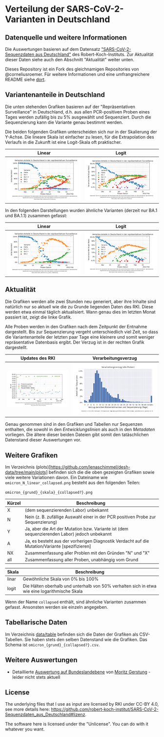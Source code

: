 # Verteilung der SARS-CoV-2-Varianten in Deutschland

## Datenquelle und weitere Informationen
Die Auswertungen basieren auf dem Datensatz ["SARS-CoV-2-Sequenzdaten aus Deutschland"](https://github.com/robert-koch-institut/SARS-CoV-2-Sequenzdaten_aus_Deutschland) des Robert-Koch-Instituts. Zur Aktualität dieser Daten siehe auch den Abschnitt "Aktualität" weiter unten.

Dieses Repository ist ein Fork des gleichnamigen Repositories von @corneliusroemer. Für weitere Informationen und eine umfrangreichere README siehe [dort](https://github.com/corneliusroemer/desh-data).

## Variantenanteile in Deutschland
Die unten stehenden Grafiken basieren auf der "Repräsentativen Surveillance" in Deutschland, d.h. aus allen PCR-positiven Proben eines Tages werden zufällig bis zu 5% ausgewählt und Sequenziert. Durch die Sequenzierung kann die Variante genau bestimmt werden.

Die beiden folgenden Grafiken unterscheiden sich nur in der Skalierung der Y-Achse. Die lineare Skala ist einfacher zu lesen, für die Extrapolation des Verlaufs in die Zukunft ist eine Logit-Skala oft praktischer.

Linear                                       |  Logit
:-------------------------------------------:|:-------------------------:
![N Linear Plot](plots/omicron_N_linear.png) | ![N Logit Plot](plots/omicron_N_logit.png)


In den folgenden Darstellungen wurden ähnliche Varianten (derzeit nur BA.1 und BA.1.1) zusammen gefasst:

Linear                                                 |  Logit
:-----------------------------------------------------:|:-------------------------:
![N Linear Plot](plots/omicron_N_linear_collapsed.png) | ![N Logit Plot](plots/omicron_N_logit_collapsed.png)

## Aktualität
Die Grafiken werden alle zwei Stunden neu generiert, aber ihre Inhalte sind natürlich nur so aktuell wie die zu Grunde liegenden Daten des RKI. Diese werden etwa einmal täglich aktualisiert. Wann genau dies im letzten Monat passiert ist, zeigt die linke Grafik.

Alle Proben werden in den Grafiken nach dem Zeitpunkt der Entnahme dargestellt. Bis zur Sequenzierung vergeht unterschiedlich viel Zeit, so dass die Variantenanteile der letzten paar Tage eine kleinere und somit weniger repräsentative Datenbasis ergibt. Der Verzug ist in der rechten Grafik dargestellt.

Updates des RKI                   | Verarbeitungsverzug
:--------------------------------:|:-------------------------:
![Commit Plot](plots/commits.png) | ![N Logit Plot](plots/sequencing_delay.png)


Genau genommen sind in den Grafiken und Tabellen nur Sequenzen enthalten, die sowohl in den _Entwicklungslinien_ als auch in den _Metadaten_ vorliegen. Die ältere dieser beiden Dateien gibt somit den tatäschlichen Datenstand dieser Auswertungen vor.

## Weitere Grafiken
Im Verzeichnis (plots)[https://github.com/lenaschimmel/desh-data/tree/main/plots] befinden sich die die oben gezeigten Grafiken sowie viele weitere Variationen davon. Ein Dateiname wie `omicron_N_linear_collapsed.png` besteht aus den folgenden Teilen:

`omicron_{grund}_{skala}_{collapsed?}.png`

Kürzel | Beschreibung
-------| ------------
X      | (dem sequenzierenden Labor) unbekannt
N      | Nein (z. B. zufällige Auswahl einer in der PCR positiven Probe zur Sequenzierung)
Y      | Ja, aber die Art der Mutation bzw. Variante ist (dem sequenzierenden Labor) jedoch unbekannt
A      | Ja, es besteht aus der vorherigen Diagnostik Verdacht auf die Mutation/Variante [spezifizieren]
NX     | Zusammenfassung aller Problen mit den Gründen "N" und "X"
all    | Zusammenfassung aller Proben, unabhängig vom Grund

Skala  | Beschreibung
-------| ------------
linar  | Gewöhnliche Skala von 0% bis 100%
logit  | Die Hälten oberhalb und unterhalb von 50% verhalten sich in etwa wie eine logarithmische Skala

Wenn der Name `collapsed` enthält, sind ähnliche Varianten zusammen gefasst. Ansonsten werden sie einzeln angegeben.

## Tabellarische Daten
Im Verzeichnis [data/table](https://github.com/lenaschimmel/desh-data/tree/main/data/table) befinden sich die Daten der Grafiken als CSV-Tabellen. Sie haben stets den selben Datenstand wie die Grafiken. Das Schema ist `omicron_{grund}_{collapsed?}.csv`.

## Weitere Auswertungen
 * Detaillierte [Auswertung auf Bundeslandebene](https://github.com/mg14/desh-data/blob/bundeslaender/genomicsurveillance.ipynb) von [Moritz Gerstung](https://github.com/mg14) - leider nicht stets aktuell

## License

The underlying files that I use as input are licensed by RKI under CC-BY 4.0, see more details here: <https://github.com/robert-koch-institut/SARS-CoV-2-Sequenzdaten_aus_Deutschland#lizenz>.

The software here is licensed under the "Unlicense". You can do with it whatever you want.
